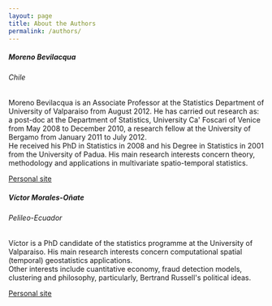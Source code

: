 ```yaml
---
layout: page
title: About the Authors
permalink: /authors/
---
```


<h5 id="heading5">Moreno Bevilacqua</h5>

<amp-img src="{{ site.baseurl }}assets/images/moreno.jpg" width="100" height="150" layout="responsive" alt="" class="mb3"></amp-img>

<h6 id="heading5">Chile</h6>

<p>Moreno Bevilacqua is an Associate Professor at the Statistics Department of University of Valparaiso from August 2012. He has carried out research as: a post-doc at the Department of Statistics, University Ca' Foscari of Venice from May 2008 to December 2010, a research fellow at the University of Bergamo from January 2011 to July 2012.<br>
He received his PhD in Statistics in 2008 and his Degree in Statistics in 2001 from the University of Padua. His main research interests concern theory, methodology and applications in multivariate spatio-temporal statistics.</p>



<a title="Personal site" href="https://sites.google.com/a/uv.cl/moreno-bevilacqua/">Personal site</a>




<h5 id="heading5">Víctor Morales-Oñate</h5>

<amp-img src="{{ site.baseurl }}assets/images/vmo.jpg" width="200" height="150" layout="responsive" alt="" class="mb3"></amp-img>


<h6 id="heading5">Pelileo-Ecuador</h6>


<p>Víctor is a PhD candidate of the statistics programme at the University of Valparaiso. His main research interests concern computational spatial (temporal) geostatistics applications.
<br>
Other interests include cuantitative economy, fraud detection models, clustering and philosophy, particularly, Bertrand Russell's political ideas.</p>

<a title="Personal site" href="https://github.com/vmoprojs">Personal site</a>

